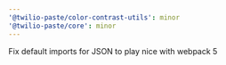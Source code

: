 ```yaml
---
'@twilio-paste/color-contrast-utils': minor
'@twilio-paste/core': minor
---
```


Fix default imports for JSON to play nice with webpack 5
